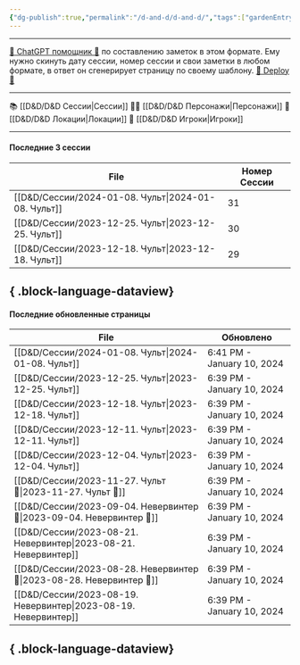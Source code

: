 ```yaml
---
{"dg-publish":true,"permalink":"/d-and-d/d-and-d/","tags":["gardenEntry"],"created":"2023-07-17T11:16:40.000+04:00","updated":"2024-01-08T19:12:37.432+04:00"}
---
```



---
[ 🤖 ChatGPT помощник 🤖](https://chat.openai.com/g/g-MHo60ZEsx-note-assistant) по составлению заметок в этом формате. Ему нужно скинуть дату сессии, номер сессии и свои заметки в любом формате, в ответ он сгенерирует страницу по своему шаблону. 
[🚀 Deploy 🚀](https://vercel.com/elks-projects/elk21-dnd-notes-h8pc)

---

 📚 [[D&D/D&D Сессии\|Сессии]] 
 🧙‍♂️ [[D&D/D&D Персонажи\|Персонажи]] 
 🏰 [[D&D/D&D Локации\|Локации]]
 👥 [[D&D/D&D Игроки\|Игроки]]

---
#### Последние 3 сессии

| File                                                   | Номер Сессии |
| ------------------------------------------------------ | ------------ |
| [[D&D/Сессии/2024-01-08. Чульт\|2024-01-08. Чульт]] | 31           |
| [[D&D/Сессии/2023-12-25. Чульт\|2023-12-25. Чульт]] | 30           |
| [[D&D/Сессии/2023-12-18. Чульт\|2023-12-18. Чульт]] | 29           |

{ .block-language-dataview}
---
#### Последние обновленные страницы

| File                                                                     | Обновлено                  |
| ------------------------------------------------------------------------ | -------------------------- |
| [[D&D/Сессии/2024-01-08. Чульт\|2024-01-08. Чульт]]                   | 6:41 PM - January 10, 2024 |
| [[D&D/Сессии/2023-12-25. Чульт\|2023-12-25. Чульт]]                   | 6:39 PM - January 10, 2024 |
| [[D&D/Сессии/2023-12-18. Чульт\|2023-12-18. Чульт]]                   | 6:39 PM - January 10, 2024 |
| [[D&D/Сессии/2023-12-11. Чульт\|2023-12-11. Чульт]]                   | 6:39 PM - January 10, 2024 |
| [[D&D/Сессии/2023-12-04. Чульт\|2023-12-04. Чульт]]                   | 6:39 PM - January 10, 2024 |
| [[D&D/Сессии/2023-11-27. Чульт 🛑\|2023-11-27. Чульт 🛑]]             | 6:39 PM - January 10, 2024 |
| [[D&D/Сессии/2023-09-04. Невервинтер 🛑\|2023-09-04. Невервинтер 🛑]] | 6:39 PM - January 10, 2024 |
| [[D&D/Сессии/2023-08-21. Невервинтер\|2023-08-21. Невервинтер]]       | 6:39 PM - January 10, 2024 |
| [[D&D/Сессии/2023-08-28. Невервинтер 🛑\|2023-08-28. Невервинтер 🛑]] | 6:39 PM - January 10, 2024 |
| [[D&D/Сессии/2023-08-19. Невервинтер\|2023-08-19. Невервинтер]]       | 6:39 PM - January 10, 2024 |

{ .block-language-dataview}
---
